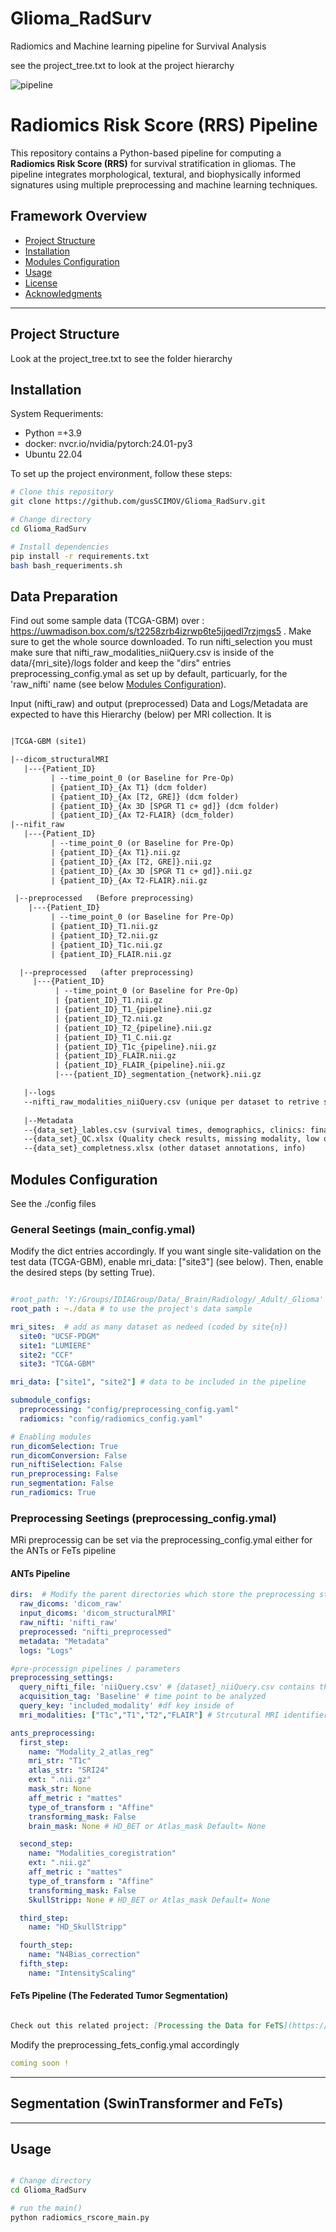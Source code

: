 # Glioma_RadSurv
Radiomics and Machine learning pipeline for Survival Analysis

see the project_tree.txt to look at the project hierarchy

![pipeline](https://github.com/user-attachments/assets/f1f9a3d6-74f8-4c35-9b7e-7cc9e63c0ac3)

# Radiomics Risk Score (RRS) Pipeline

This repository contains a Python-based pipeline for computing a **Radiomics Risk Score (RRS)** for survival stratification in gliomas. The pipeline integrates morphological, textural, and biophysically informed signatures using multiple preprocessing and machine learning techniques.

## **Framework Overview**
- [Project Structure](#project-structure)
- [Installation](#installation)
- [Modules Configuration](#modules-configuration)
- [Usage](#usage)
- [License](#license)
- [Acknowledgments](#acknowledgments)

---

## **Project Structure**

Look at the project_tree.txt to see the folder hierarchy

## **Installation**
System Requeriments:

* Python =+3.9
* docker: nvcr.io/nvidia/pytorch:24.01-py3
* Ubuntu 22.04

To set up the project environment, follow these steps:

```sh
# Clone this repository
git clone https://github.com/gusSCIMOV/Glioma_RadSurv.git

# Change directory
cd Glioma_RadSurv

# Install dependencies
pip install -r requirements.txt
bash bash_requeriments.sh 
```

## **Data Preparation**

Find out some sample data (TCGA-GBM) over : https://uwmadison.box.com/s/t2258zrb4izrwp6te5jjqedl7rzjmgs5 . Make sure to get the whole source downloaded. To run nifti_selection you must make sure that nifti_raw_modalities_niiQuery.csv is inside of the data/{mri_site}/logs folder and keep the "dirs" entries preprocessing_config.ymal as set up by default, particuarly, for the 'raw_nifti' name (see below [Modules Configuration](#modules-configuration)).

Input (nifti_raw) and output (preprocessed) Data and Logs/Metadata are expected to have this Hierarchy (below) per MRI collection. It is 
```txt

|TCGA-GBM (site1)

|--dicom_structuralMRI
   |---{Patient_ID}​
         | --time_point_0​ (or Baseline for Pre-Op)
         | {patient_ID}_{Ax T1} (dcm folder)
         | {patient_ID}_{Ax [T2, GRE]}​ (dcm folder)
         | {patient_ID}_{Ax 3D [SPGR T1 c+ gd]} (dcm folder)​
         | {patient_ID}_{Ax T2-FLAIR} (dcm_folder)
|--nifit_raw
   |---{Patient_ID}​
         | --time_point_0​ (or Baseline for Pre-Op)
         | {patient_ID}_{Ax T1}.nii.gz 
         | {patient_ID}_{Ax [T2, GRE]}.nii.gz​ 
         | {patient_ID}_{Ax 3D [SPGR T1 c+ gd]}.nii.gz 
         | {patient_ID}_{Ax T2-FLAIR}.nii.gz  

 |--preprocessed   (Before preprocessing)
    |---{Patient_ID}​
         | --time_point_0​ (or Baseline for Pre-Op)
         | {patient_ID}_T1.nii.gz​
         | {patient_ID}_T2.nii.gz​
         | {patient_ID}_T1c.nii.gz​
         | {patient_ID}_FLAIR.nii.gz

  |--preprocessed​   (after preprocessing)
     |---{Patient_ID}​
          | --time_point_0​ (or Baseline for Pre-Op)
          | {patient_ID}_T1.nii.gz​
          | {patient_ID}_T1_{pipeline}.nii.gz​
          | {patient_ID}_T2.nii.gz​
          | {patient_ID}_T2_{pipeline}.nii.gz​
          | {patient_ID}_T1_C.nii.gz​
          | {patient_ID}_T1c_{pipeline}.nii.gz​
          | {patient_ID}_FLAIR.nii.gz
          | {patient_ID}_FLAIR_{pipeline}.nii.gz​
          |---{patient_ID}_segmentation_{network}.nii.gz

   |--logs
   --nifti_raw_modalities_niiQuery.csv (unique per dataset to retrive strcutural modalities)​
   
   |--Metadata​
   --{data_set}_lables.csv (survival times, demographics, clinics: final datset)​
   --{data_set}_QC.xlsx (Quality check results, missing modality, low quality images)​
   --{data_set}_completness.xlsx (other dataset annotations, info)​
```

## **Modules Configuration**
See the ./config files 

### **General Seetings (main_config.ymal)**

Modify the dict entries accordingly. If you want single site-validation on the test data (TCGA-GBM), enable mri_data: ["site3"] (see  below). Then, enable the desired steps (by setting True).

```yaml

#root_path: 'Y:/Groups/IDIAGroup/Data/_Brain/Radiology/_Adult/_Glioma' # data root path in your volume/system
root_path : ~./data # to use the project's data sample 

mri_sites:  # add as many dataset as nedeed (coded by site{n})
  site0: "UCSF-PDGM"
  site1: "LUMIERE"
  site2: "CCF"
  site3: "TCGA-GBM"

mri_data: ["site1", "site2"] # data to be included in the pipeline

submodule_configs:
  preprocessing: "config/preprocessing_config.yaml"
  radiomics: "config/radiomics_config.yaml"

# Enabling modules
run_dicomSelection: True
run_dicomConversion: False
run_niftiSelection: False 
run_preprocessing: False
run_segmentation: False
run_radiomics: True

```
### **Preprocessing Seetings (preprocessing_config.ymal)**

MRi preprocessig can be set via the preprocessing_config.ymal either for the ANTs or FeTs pipeline

#### **ANTs Pipeline**

```yaml
dirs:  # Modify the parent directories which store the preprocessing steps outputs and log files 
  raw_dicoms: 'dicom_raw'
  input_dicoms: 'dicom_structuralMRI'
  raw_nifti: 'nifti_raw'
  preprocessed: "nifti_preprocessed"
  metadata: "Metadata"
  logs: "Logs"

#pre-processign pipelines / parameters 
preprocessing_settings:
  query_nifti_file: 'niiQuery.csv' # {dataset}_niiQuery.csv contains the 4 MRI modalities to be included (see oen example at ~./data/TCGA-GBM/Metadata)
  acquisition_tag: 'Baseline' # time point to be analyzed
  query_key: 'included_modality' #df key inside of 
  mri_modalities: ["T1c","T1","T2","FLAIR"] # Strcutural MRI identifiers (strings. T1c might be also eferred as T1gd)

ants_preprocessing:
  first_step: 
    name: "Modality_2_atlas_reg"
    mri_str: "T1c" 
    atlas_str: "SRI24"
    ext: ".nii.gz"
    mask_str: None
    aff_metric : "mattes"
    type_of_transform : "Affine"
    transforming_mask: False
    brain_mask: None # HD_BET or Atlas_mask Default= None

  second_step: 
    name: "Modalities_coregistration"
    ext: ".nii.gz"
    aff_metric : "mattes"
    type_of_transform : "Affine"
    transforming_mask: False
    SkullStripp: None # HD_BET or Atlas_mask Default= None

  third_step: 
    name: "HD_SkullStripp"

  fourth_step: 
    name: "N4Bias_correction"
  fifth_step:  
    name: "IntensityScaling"

```
#### **FeTs Pipeline (The Federated Tumor Segmentation)**

```md

Check out this related project: [Processing the Data for FeTS](https://fets-ai.github.io/Front-End/process_data#pre-processing)

```

Modify the preprocessing_fets_config.ymal accordingly


```yaml
coming soon !
```
---


## **Segmentation (SwinTransformer and FeTs)**



---
## **Usage**


```sh

# Change directory
cd Glioma_RadSurv

# run the main()
python radiomics_rscore_main.py

```


